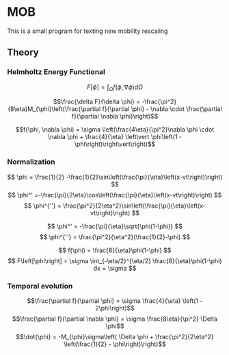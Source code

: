 # MOB

This is a small program for texting new mobility rescaling

## Theory

### Helmholtz Energy Functional
$$F[\phi] = \int_\Omega f(\phi, \nabla \phi) d\Omega$$

$$\frac{\delta F}{\delta \phi} = -\frac{\pi^2}{8\eta}M_{\phi}\left(\frac{\partial f}{\partial \phi} - \nabla \cdot \frac{\partial f}{\partial \nabla \phi}\right)$$

$$f(\phi, \nabla \phi) = \sigma \left(\frac{4\eta}{\pi^2}\nabla \phi \cdot \nabla \phi + \frac{4}{\eta} \left\vert \phi\left(1 - \phi\right)\right\vert\right)$$

### Normalization

$$ \phi      = \frac{1}{2} -\frac{1}{2}\sin\left(\frac{\pi}{\eta}\left(x-vt\right)\right) $$
$$ \phi^'    =-\frac{\pi}{2\eta}\cos\left(\frac{\pi}{\eta}\left(x-vt\right)\right) $$
$$ \phi^{''} = \frac{\pi^2}{2\eta^2}\sin\left(\frac{\pi}{\eta}\left(x-vt\right)\right) $$

$$ \phi^'    = -\frac{\pi}{\eta}\sqrt{\phi(1-\phi)} $$
$$ \phi^{''} =  \frac{\pi^2}{\eta^2}(\frac{1}{2}-\phi) $$

$$ f(\phi) = \frac{8}{\eta}\phi(1-\phi) $$
$$ F\left[\phi\right] = \sigma \int_{-\eta/2}^{\eta/2} \frac{8}{\eta}\phi(1-\phi) dx = \sigma $$

### Temporal evolution
$$\frac{\partial f}{\partial \phi} = \sigma \frac{4}{\eta} \left(1 - 2\phi\right)$$
$$\frac{\partial f}{\partial \nabla \phi} = \sigma \frac{8\eta}{\pi^2} \Delta \phi$$
$$\dot{\phi} = -M_{\phi}\sigma\left( \Delta \phi + \frac{\pi^2}{2\eta^2} \left(\frac{1}{2} - \phi\right)\right)$$
